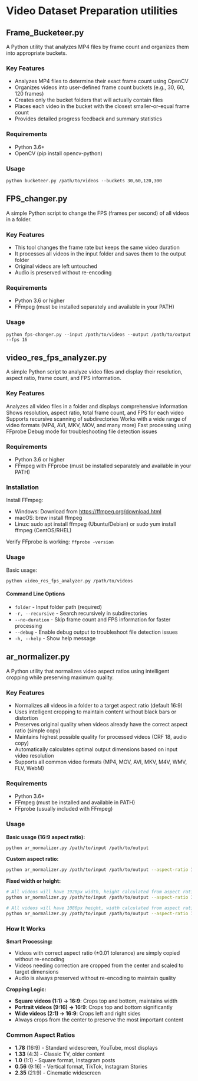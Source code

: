 # Video Dataset Preparation utilities

## Frame_Bucketeer.py
A Python utility that analyzes MP4 files by frame count and organizes them into appropriate buckets.

### Key Features

- Analyzes MP4 files to determine their exact frame count using OpenCV
- Organizes videos into user-defined frame count buckets (e.g., 30, 60, 120 frames)
- Creates only the bucket folders that will actually contain files
- Places each video in the bucket with the closest smaller-or-equal frame count
- Provides detailed progress feedback and summary statistics

### Requirements

- Python 3.6+
- OpenCV (pip install opencv-python)

### Usage
```
python bucketeer.py /path/to/videos --buckets 30,60,120,300
```

## FPS_changer.py
A simple Python script to change the FPS (frames per second) of all videos in a folder.

### Key Features

- This tool changes the frame rate but keeps the same video duration
- It processes all videos in the input folder and saves them to the output folder
- Original videos are left untouched
- Audio is preserved without re-encoding

### Requirements

- Python 3.6 or higher
- FFmpeg (must be installed separately and available in your PATH)

### Usage
```
python fps-changer.py --input /path/to/videos --output /path/to/output --fps 16
```

## video_res_fps_analyzer.py
A simple Python script to analyze video files and display their resolution, aspect ratio, frame count, and FPS information.

### Key Features
Analyzes all video files in a folder and displays comprehensive information
Shows resolution, aspect ratio, total frame count, and FPS for each video
Supports recursive scanning of subdirectories
Works with a wide range of video formats (MP4, AVI, MKV, MOV, and many more)
Fast processing using FFprobe
Debug mode for troubleshooting file detection issues

### Requirements

- Python 3.6 or higher
- FFmpeg with FFprobe (must be installed separately and available in your PATH)

### Installation

Install FFmpeg:

- Windows: Download from https://ffmpeg.org/download.html
- macOS: brew install ffmpeg
- Linux: sudo apt install ffmpeg (Ubuntu/Debian) or sudo yum install ffmpeg (CentOS/RHEL)


Verify FFprobe is working:
```ffprobe -version```

### Usage

Basic usage:
```
python video_res_fps_analyzer.py /path/to/videos
```

#### Command Line Options

- ```folder``` - Input folder path (required)
- ```-r, --recursive``` - Search recursively in subdirectories
- ```--no-duration``` - Skip frame count and FPS information for faster processing
- ```--debug``` - Enable debug output to troubleshoot file detection issues
- ```-h, --help``` - Show help message

## ar_normalizer.py
A Python utility that normalizes video aspect ratios using intelligent cropping while preserving maximum quality.

### Key Features

- Normalizes all videos in a folder to a target aspect ratio (default 16:9)
- Uses intelligent cropping to maintain content without black bars or distortion
- Preserves original quality when videos already have the correct aspect ratio (simple copy)
- Maintains highest possible quality for processed videos (CRF 18, audio copy)
- Automatically calculates optimal output dimensions based on input video resolution
- Supports all common video formats (MP4, MOV, AVI, MKV, M4V, WMV, FLV, WebM)

### Requirements

- Python 3.6+
- FFmpeg (must be installed and available in PATH)
- FFprobe (usually included with FFmpeg)

### Usage

**Basic usage (16:9 aspect ratio):**
```bash
python ar_normalizer.py /path/to/input /path/to/output
```

**Custom aspect ratio:**
```bash
python ar_normalizer.py /path/to/input /path/to/output --aspect-ratio 1.33
```

**Fixed width or height:**
```bash
# All videos will have 1920px width, height calculated from aspect ratio
python ar_normalizer.py /path/to/input /path/to/output --aspect-ratio 1.78 --width 1920

# All videos will have 1080px height, width calculated from aspect ratio  
python ar_normalizer.py /path/to/input /path/to/output --aspect-ratio 1.78 --height 1080
```

### How It Works

**Smart Processing:**
- Videos with correct aspect ratio (±0.01 tolerance) are simply copied without re-encoding
- Videos needing correction are cropped from the center and scaled to target dimensions
- Audio is always preserved without re-encoding to maintain quality

**Cropping Logic:**
- **Square videos (1:1) → 16:9**: Crops top and bottom, maintains width
- **Portrait videos (9:16) → 16:9**: Crops top and bottom significantly  
- **Wide videos (2:1) → 16:9**: Crops left and right sides
- Always crops from the center to preserve the most important content

### Common Aspect Ratios

- **1.78** (16:9) - Standard widescreen, YouTube, most displays
- **1.33** (4:3) - Classic TV, older content
- **1.0** (1:1) - Square format, Instagram posts
- **0.56** (9:16) - Vertical format, TikTok, Instagram Stories
- **2.35** (21:9) - Cinematic widescreen